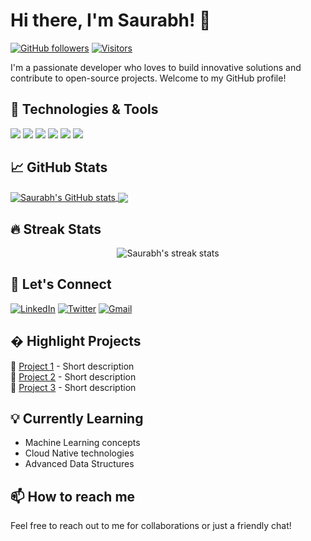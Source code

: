 # Hi there, I'm Saurabh! 👋

[![GitHub followers](https://img.shields.io/github/followers/Saurabh-101?label=Follow&style=social)](https://github.com/Saurabh-101)
[![Visitors](https://komarev.com/ghpvc/?username=Saurabh-101&label=Profile%20views&color=0e75b6&style=flat)](https://github.com/Saurabh-101)

I'm a passionate developer who loves to build innovative solutions and contribute to open-source projects. Welcome to my GitHub profile!

## 🔧 Technologies & Tools

![](https://img.shields.io/badge/Code-Python-informational?style=flat&logo=python&logoColor=white&color=2bbc8a)
![](https://img.shields.io/badge/Code-JavaScript-informational?style=flat&logo=javascript&logoColor=white&color=2bbc8a)
![](https://img.shields.io/badge/Code-Java-informational?style=flat&logo=java&logoColor=white&color=2bbc8a)
![](https://img.shields.io/badge/Tools-Git-informational?style=flat&logo=git&logoColor=white&color=2bbc8a)
![](https://img.shields.io/badge/Tools-Docker-informational?style=flat&logo=docker&logoColor=white&color=2bbc8a)
![](https://img.shields.io/badge/Cloud-AWS-informational?style=flat&logo=amazon-aws&logoColor=white&color=2bbc8a)

## 📈 GitHub Stats

<a href="https://github.com/Saurabh-101">
  <img align="center" src="https://github-readme-stats.vercel.app/api?username=Saurabh-101&show_icons=true&theme=radical" alt="Saurabh's GitHub stats" />
</a>

<a href="https://github.com/Saurabh-101">
  <img align="center" src="https://github-readme-stats.vercel.app/api/top-langs/?username=Saurabh-101&layout=compact&theme=radical" />
</a>

## 🔥 Streak Stats

<p align="center">
  <img src="https://github-readme-streak-stats.herokuapp.com/?user=Saurabh-101&theme=radical" alt="Saurabh's streak stats" />
</p>

## 🤝 Let's Connect

[![LinkedIn](https://img.shields.io/badge/LinkedIn-0077B5?style=for-the-badge&logo=linkedin&logoColor=white)](https://www.linkedin.com/in/yourprofile/)
[![Twitter](https://img.shields.io/badge/Twitter-1DA1F2?style=for-the-badge&logo=twitter&logoColor=white)](https://twitter.com/yourhandle)
[![Gmail](https://img.shields.io/badge/Gmail-D14836?style=for-the-badge&logo=gmail&logoColor=white)](mailto:youremail@gmail.com)

## � Highlight Projects

<!-- Replace with your actual project links -->
🔹 [Project 1](https://github.com/Saurabh-101/project1) - Short description  
🔹 [Project 2](https://github.com/Saurabh-101/project2) - Short description  
🔹 [Project 3](https://github.com/Saurabh-101/project3) - Short description  

## 💡 Currently Learning

- Machine Learning concepts
- Cloud Native technologies
- Advanced Data Structures

## 📫 How to reach me

Feel free to reach out to me for collaborations or just a friendly chat!
